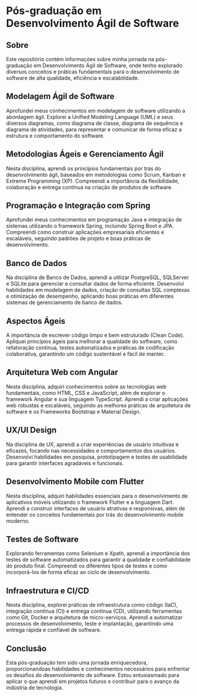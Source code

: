 # Pós-graduação em Desenvolvimento Ágil de Software

## Sobre

Este repositório contém informações sobre minha jornada na pós-graduação em Desenvolvimento Ágil de Software, onde tenho explorado diversos conceitos e práticas fundamentais para o desenvolvimento de software de alta qualidade, eficiência e escalabilidade.

## Modelagem Ágil de Software

Aprofundei meus conhecimentos em modelagem de software utilizando a abordagem ágil. Explorei a Unified Modeling Language (UML) e seus diversos diagramas, como diagrama de classe, diagrama de sequência e diagrama de atividades, para representar e comunicar de forma eficaz a estrutura e comportamento do software.

## Metodologias Ágeis e Gerenciamento Ágil

Nesta disciplina, aprendi os princípios fundamentais por trás do desenvolvimento ágil, baseados em metodologias como Scrum, Kanban e Extreme Programming (XP). Compreendi a importância da flexibilidade, colaboração e entrega contínua na criação de produtos de software.

## Programação e Integração com Spring 

Aprofundei meus conhecimentos em programação Java e integração de sistemas utilizando o framework Spring, incluindo Spring Boot e JPA. Compreendi como construir aplicações empresariais eficientes e escaláveis, seguindo padrões de projeto e boas práticas de desenvolvimento.

## Banco de Dados

Na disciplina de Banco de Dados, aprendi a utilizar PostgreSQL, SQLServer e SQLite para gerenciar e consultar dados de forma eficiente. Desenvolvi habilidades em modelagem de dados, criação de consultas SQL complexas e otimização de desempenho, aplicando boas práticas em diferentes sistemas de gerenciamento de banco de dados.

## Aspectos Ágeis

A importância de escrever código limpo e bem estruturado (Clean Code). Apliquei princípios ágeis para melhorar a qualidade do software, como refatoração contínua, testes automatizados e práticas de codificação colaborativa, garantindo um código sustentável e fácil de manter.

## Arquitetura Web com Angular

Nesta disciplina, adquiri conhecimentos sobre as tecnologias web fundamentais, como HTML, CSS e JavaScript, além de explorar o framework Angular e sua linguagem TypeScript. Aprendi a criar aplicações web robustas e escaláveis, seguindo as melhores práticas de arquitetura de software e os Frameworks Bootstrap e Material Design.

## UX/UI Design

Na disciplina de UX, aprendi a criar experiências de usuário intuitivas e eficazes, focando nas necessidades e comportamentos dos usuários. Desenvolvi habilidades em pesquisa, prototipagem e testes de usabilidade para garantir interfaces agradáveis e funcionais.

## Desenvolvimento Mobile com Flutter

Nesta disciplina, adquiri habilidades essenciais para o desenvolvimento de aplicativos móveis utilizando o framework Flutter e a linguagem Dart. Aprendi a construir interfaces de usuário atrativas e responsivas, além de entender os conceitos fundamentais por trás do desenvolvimento mobile moderno.

## Testes de Software

Explorando ferramentas como Selenium e Xpath, aprendi a importância dos testes de software automatizados para garantir a qualidade e confiabilidade do produto final. Compreendi os diferentes tipos de testes e como incorporá-los de forma eficaz ao ciclo de desenvolvimento.

## Infraestrutura e CI/CD

Nesta disciplina, explorei práticas de infraestrutura como código (IaC), integração contínua (CI) e entrega contínua (CD), utilizando ferramentas como Git, Docker e arquitetura de micro-serviços. Aprendi a automatizar processos de desenvolvimento, teste e implantação, garantindo uma entrega rápida e confiável de software.

## Conclusão

Esta pós-graduação tem sido uma jornada enriquecedora, proporcionandoas habilidades e conhecimentos necessários para enfrentar os desafios do desenvolvimento de software. Estou entusiasmado para aplicar o que aprendi em projetos futuros e contribuir para o avanço da indústria de tecnologia.

